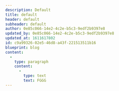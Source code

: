 ```yaml
---
description: Default
title: default
header: default
subheader: default
author: 0e85c066-14e2-4c2e-b5c3-9edf2b9397e8
updated_by: 0e85c066-14e2-4c2e-b5c3-9edf2b9397e8
updated_at: 1611617802
id: c9a99326-02e5-46d8-a43f-221513511b16
blueprint: blog
content:
  -
    type: paragraph
    content:
      -
        type: text
        text: FGGG
---
```

